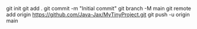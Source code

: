 git init
git add .
git commit -m "Initial commit"
git branch -M main
git remote add origin https://github.com/Java-Jax/MyTinyProject.git
git push -u origin main
